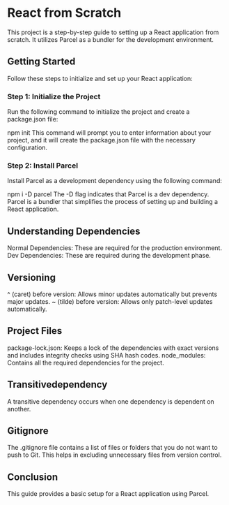 # React from Scratch
This project is a step-by-step guide to setting up a React application from scratch. It utilizes Parcel as a bundler for the development environment.

## Getting Started
Follow these steps to initialize and set up your React application:

### Step 1: Initialize the Project
Run the following command to initialize the project and create a package.json file:

npm init
This command will prompt you to enter information about your project, and it will create the package.json file with the necessary configuration.

### Step 2: Install Parcel
Install Parcel as a development dependency using the following command:

npm i -D parcel
The -D flag indicates that Parcel is a dev dependency. Parcel is a bundler that simplifies the process of setting up and building a React application.

## Understanding Dependencies
Normal Dependencies: These are required for the production environment.
Dev Dependencies: These are required during the development phase.
## Versioning
^ (caret) before version: Allows minor updates automatically but prevents major updates.
~ (tilde) before version: Allows only patch-level updates automatically.
## Project Files
package-lock.json: Keeps a lock of the dependencies with exact versions and includes integrity checks using SHA hash codes.
node_modules: Contains all the required dependencies for the project.
## Transitivedependency
A transitive dependency occurs when one dependency is dependent on another.

## Gitignore
The .gitignore file contains a list of files or folders that you do not want to push to Git. This helps in excluding unnecessary files from version control.

## Conclusion
This guide provides a basic setup for a React application using Parcel. 